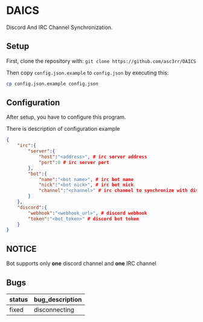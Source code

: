 # DAICS
Discord And IRC Channel Synchronization.

## Setup
First, clone the repository with: `git clone https://github.com/asc3rr/DAICS`

Then copy `config.json.example` to `config.json` by executing this: 
```sh
cp config.json.example config.json
```

## Configuration
After setup, you have to configure this program.

There is description of configuration example
```json
{
    "irc":{
        "server":{
            "host":"<address>", # irc server address
            "port":0 # irc server port
        },
        "bot":{
            "name":"<bot name>", # irc bot name
            "nick":"<bot nick>", # irc bot nick
            "channel":"<channel>" # irc channel to synchronize with discord
        }
    },
    "discord":{
        "webhook":"<webhook_url>", # discord webhook
        "token":"<bot_token>" # discord bot token
    }
}
```

## NOTICE
Bot supports only **one** discord channel and **one** IRC channel

## Bugs
|    status | bug_description |
| --------- | --------------- |
| fixed     | disconnecting   |
